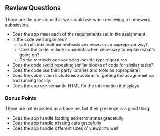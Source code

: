 ## Review Questions

These are the questions that we should ask when reviewing a homework submission.

* Does the app meet each of the requirements set in the assignment
* Is the code well organized?
  * Is it split into multiple methods and views in an appropriate way?
  * Does the code include comments when necessary to explain what's going on?
  * Do the methods and varibales include type signatures
* Does the code avoid repeating similar blocks of code for similar tasks?
* Does the code use third party libraries and tools as appropriate?
* Does the submission include instructions for getting the assignment up and running locally.
* Does the app use semantic HTML for the information it displays

### Bonus Points

These are not expected as a baseline, but their presence is a good thing.

* Does the app handle loading and error states gracefully
* Does the app handle missing data gracefully
* Does the app handle different sizes of viewports well